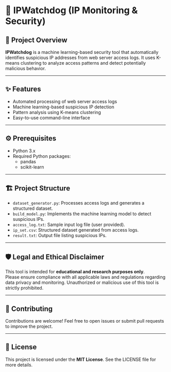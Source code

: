 # 🚨 IPWatchdog (IP Monitoring & Security)

## 📄 Project Overview
**IPWatchdog** is a machine learning-based security tool that automatically identifies suspicious IP addresses from web server access logs. It uses K-means clustering to analyze access patterns and detect potentially malicious behavior.

---

## ✨ Features
- Automated processing of web server access logs
- Machine learning-based suspicious IP detection
- Pattern analysis using K-means clustering
- Easy-to-use command-line interface

---

## ⚙️ Prerequisites
- Python 3.x
- Required Python packages:
  - pandas
  - scikit-learn

---

## 🏗️ Project Structure
- `dataset_generator.py`: Processes access logs and generates a structured dataset.
- `build_model.py`: Implements the machine learning model to detect suspicious IPs.
- `access_log.txt`: Sample input log file (user provided).
- `ip_set.csv`: Structured dataset generated from access logs.
- `result.txt`: Output file listing suspicious IPs.

---

## 🛡️ Legal and Ethical Disclaimer
This tool is intended for **educational and research purposes only**.  
Please ensure compliance with all applicable laws and regulations regarding data privacy and monitoring. Unauthorized or malicious use of this tool is strictly prohibited.

---

## 🤝 Contributing
Contributions are welcome! Feel free to open issues or submit pull requests to improve the project.

---

## 📜 License
This project is licensed under the **MIT License**. See the LICENSE file for more details.
